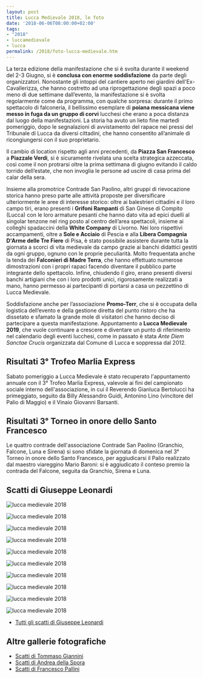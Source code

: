 ```yaml
---
layout: post
title: Lucca Medievale 2018, le foto
date: '2018-06-06T08:00:00+02:00'
tags:
- "2018"
- luccamedievale
- lucca
permalink: /2018/foto-lucca-medievale.htm
---
```


La terza edizione della manifestazione che si è svolta durante il weekend del
2-3 Giugno, si è **conclusa con enorme soddisfazione** da parte degli
organizzatori. Nonostante gli intoppi del cantiere aperto nei giardini
dell'Ex-Cavallerizza, che hanno costretto ad una riprogettazione degli spazi a
poco meno di due settimane dall’evento, la manifestazione si è svolta
regolarmente come da programma, con qualche sorpresa: durante il primo
spettacolo di falconeria, il bellissimo esemplare di **poiana messicana viene
messo in fuga da un gruppo di corvi** lucchesi che erano a poca distanza dal luogo
della manifestazioni. La storia ha avuto un lieto fine martedì pomeriggio, dopo
le segnalazioni di avvistamento del rapace nei pressi del Tribunale di Lucca da
diversi cittadini, che hanno consentito all’animale di ricongiungersi con il suo
proprietario.

<!-- more -->

Il cambio di location rispetto agli anni precedenti, da **Piazza San Francesco** a
**Piazzale Verdi**, si è sicuramente rivelata una scelta strategica azzeccata, così
come il non protrarsi oltre la prima settimana di giugno evitando il caldo
torrido dell’estate, che non invoglia le persone ad uscire di casa prima del
calar della sera.

Insieme alla promotrice Contrade San Paolino, altri gruppi di rievocazione
storica hanno preso parte alle attività proposte per diversificare ulteriormente
le aree di interesse storico: oltre ai balestrieri cittadini e il loro campo
tiri, erano presenti i **Grifoni Rampanti** di San Ginese di Compito (Lucca) con
le loro armature pesanti che hanno dato vita ad epici duelli al singolar tenzone
nel ring posto al centro dell’area spettacoli, insieme ai colleghi spadaccini
della **White Company** di Livorno. Nei loro rispettivi accampamenti, oltre a
**Sole e Acciaio** di Pescia e alla **Libera Compagnia D'Arme delle Tre Fiere**
di Pisa, è stato possibile assistere durante tutta la giornata a scorci di vita
medievale da campo grazie ai banchi didattici gestiti da ogni gruppo, ognuno con
le proprie peculiarità. Molto frequentata anche la tenda dei **Falconieri di
Madre Terra**, che hanno effettuato numerose dimostrazioni con i propri rapaci
facendo diventare il pubblico parte integrante dello spettacolo. Infine,
chiudendo il giro, erano presenti diversi banchi artigiani che con i loro
prodotti unici, rigorosamente realizzati a mano, hanno permesso ai partecipanti
di portarsi a casa un pezzettino di Lucca Medievale.

Soddisfazione anche per l’associazione **Promo-Terr**, che si è occupata della
logistica dell’evento e della gestione diretta del punto ristoro che ha
dissetato e sfamato la grande mole di visitatori che hanno deciso di partecipare
a questa manifestazione. Appuntamento a **Lucca Medievale 2019**, che vuole
continuare a crescere e diventare un punto di riferimento nel calendario degli
eventi lucchesi, come in passato è stata *Ante Diem Sanctae Crucis* organizzata
dal Comune di Lucca e soppressa dal 2012.

## Risultati 3° Trofeo Marlia Express

Sabato pomeriggio a Lucca Medievale è stato recuperato l'appuntamento annuale
con il 3° Trofeo Marlia Express, valevole ai fini del campionato sociale interno
dell'associazione, in cui il Reverendo Gianluca Bertolucci ha primeggiato,
seguito da Billy Alessandro Guidi, Antonino Lino (vincitore del Palio di Maggio)
e il Vinaio Giovanni Barsanti.

## Risultati 3° Torneo in onore dello Santo Francesco

Le quattro contrade dell'associazione Contrade San Paolino (Granchio, Falcone,
Luna e Sirena) si sono sfidate la giornata di domenica nel 3° Torneo in onore
dello Santo Francesco, per aggiudicarsi il Palio realizzato dal maestro
viareggino Mario Baroni: si è aggiudicato il conteso premio la contrada del
Falcone, seguita da Granchio, Sirena e Luna.

## Scatti di Giuseppe Leonardi

![lucca medievale 2018](/assets/images/2018/lucca-medievale/leonardi_1.jpg)

![lucca medievale 2018](/assets/images/2018/lucca-medievale/leonardi_2.jpg)

![lucca medievale 2018](/assets/images/2018/lucca-medievale/leonardi_3.jpg)

![lucca medievale 2018](/assets/images/2018/lucca-medievale/leonardi_4.jpg)

![lucca medievale 2018](/assets/images/2018/lucca-medievale/leonardi_5.jpg)

![lucca medievale 2018](/assets/images/2018/lucca-medievale/leonardi_6.jpg)

![lucca medievale 2018](/assets/images/2018/lucca-medievale/leonardi_7.jpg)

![lucca medievale 2018](/assets/images/2018/lucca-medievale/leonardi_8.jpg)

![lucca medievale 2018](/assets/images/2018/lucca-medievale/leonardi_9.jpg)

![lucca medievale 2018](/assets/images/2018/lucca-medievale/leonardi_10.jpg)

* [Tutti gli scatti di Giuseppe Leonardi](https://photos.app.goo.gl/rYBy4dJ9TUD31QxA3)

## Altre gallerie fotografiche

* [Scatti di Tommaso Giannini](https://photos.app.goo.gl/GsSJ2Kd6KBZPxVLm8)
* [Scatti di Andrea della Spora](https://photos.app.goo.gl/rOgVXxYDhnxjTbb02)
* [Scatti di Francesco Pallini](https://photos.app.goo.gl/6sKqhrRPbygWLciw2)